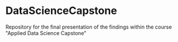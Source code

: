 # DataScienceCapstone
Repository for the final presentation of the findings within the course "Applied Data Science Capstone"

